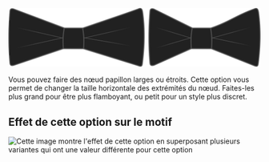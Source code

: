 ![Longueur de nœud](bowlength.svg)

Vous pouvez faire des nœud papillon larges ou étroits. Cette option vous permet de changer la taille horizontale des extrémités du nœud. Faites-les plus grand pour être plus flamboyant, ou petit pour un style plus discret.

## Effet de cette option sur le motif

![Cette image montre l'effet de cette option en superposant plusieurs variantes qui ont une valeur différente pour cette option](benjamin\_bowlength\_sample.svg "Effet de cette option sur le motif")
